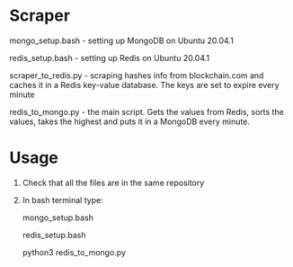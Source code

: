 # Scraper

mongo_setup.bash - setting up MongoDB on Ubuntu 20.04.1

redis_setup.bash - setting up Redis on Ubuntu 20.04.1

scraper_to_redis.py - scraping hashes info from blockchain.com and caches it in a Redis key-value database. The keys are set to expire every minute

redis_to_mongo.py - the main script. Gets the values from Redis, sorts the values, takes the highest and puts it in a MongoDB every minute.

# Usage

1. Check that all the files are in the same repository
2. In bash terminal type:

	mongo_setup.bash
	
	redis_setup.bash
	
	python3 redis_to_mongo.py
